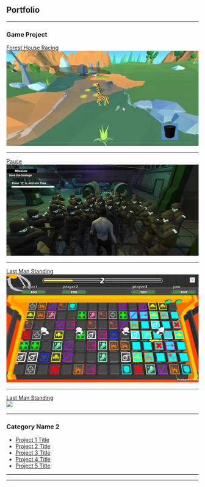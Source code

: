 ## Portfolio

---

### Game Project

[Forest House Racing](/sample_page)
<br><img src="images/FHRCapScreen.png?raw=true"/>

---
[Pause](/pdf/sample_presentation.pdf)
<br><img src="images/PCapScreen.png?raw=true"/>

---
[Last Man Standing](http://example.com/)
<br><img src="images/LMSCapScreen.png?raw=true"/>

---
[Last Man Standing](http://example.com/)
<br><img src="images/dummy_thumbnail.jpg?raw=true"/>

---
### Category Name 2

- [Project 1 Title](http://example.com/)
- [Project 2 Title](http://example.com/)
- [Project 3 Title](http://example.com/)
- [Project 4 Title](http://example.com/)
- [Project 5 Title](http://example.com/)

---




---
